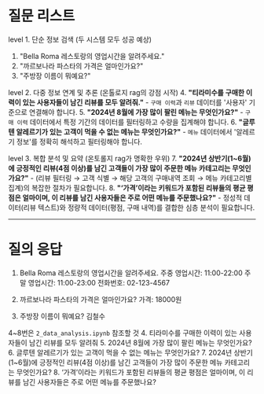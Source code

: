 # 질문 리스트
level 1. 단순 정보 검색 (두 시스템 모두 성공 예상)
1. "Bella Roma 레스토랑의 영업시간을 알려주세요."
2. "까르보나라 파스타의 가격은 얼마인가요?"
3. "주방장 이름이 뭐예요?"

level 2. 다중 정보 연계 및 추론 (온톨로지 rag의 강점 시작)
4. **"티라미수를 구매한 이력이 있는 사용자들이 남긴 리뷰를 모두 알려줘."**
    - `구매 이력`과 `리뷰` 데이터를 '사용자' 기준으로 연결해야 합니다.
5. **"2024년 8월에 가장 많이 팔린 메뉴는 무엇인가요?"**
    - `구매 이력` 데이터에서 특정 기간의 데이터를 필터링하고 수량을 집계해야 합니다.
6. **"글루텐 알레르기가 있는 고객이 먹을 수 없는 메뉴는 무엇인가요?"**
    - `메뉴` 데이터에서 '알레르기 정보'를 정확히 해석하고 필터링해야 합니다.

level 3. 복합 분석 및 요약 (온토롤지 rag가 명확한 우위)
7. **"2024년 상반기(1~6월)에 긍정적인 리뷰(4점 이상)를 남긴 고객들이 가장 많이 주문한 메뉴 카테고리는 무엇인가요?"**
    - (리뷰 필터링 → 고객 식별 → 해당 고객의 구매내역 조회 → 메뉴 카테고리별 집계)의 복잡한 절차가 필요합니다.
8. **"‘가격’이라는 키워드가 포함된 리뷰들의 평균 평점은 얼마이며, 이 리뷰를 남긴 사용자들은 주로 어떤 메뉴를 주문했나요?"**
    - 정성적 데이터(리뷰 텍스트)와 정량적 데이터(평점, 구매 내역)를 결합한 심층 분석이 필요합니다.

---

# 질의 응답

1. Bella Roma 레스토랑의 영업시간을 알려주세요.
주중 영업시간: 11:00-22:00
주말 영업시간: 11:00-23:00
전화번호: 02-123-4567

2. 까르보나라 파스타의 가격은 얼마인가요?
가격: 18000원

3. 주방장 이름이 뭐예요?
김철수

4~8번은 `2_data_analysis.ipynb` 참조할 것
4. 티라미수를 구매한 이력이 있는 사용자들이 남긴 리뷰를 모두 알려줘
5. 2024년 8월에 가장 많이 팔린 메뉴는 무엇인가요?
6. 글루텐 알레르기가 있는 고객이 먹을 수 없는 메뉴는 무엇인가요?
7. 2024년 상반기(1~6월)에 긍정적인 리뷰(4점 이상)를 남긴 고객들이 가장 많이 주문한 메뉴 카테고리는 무엇인가요?
8. ‘가격’이라는 키워드가 포함된 리뷰들의 평균 평점은 얼마이며, 이 리뷰를 남긴 사용자들은 주로 어떤 메뉴를 주문했나요?